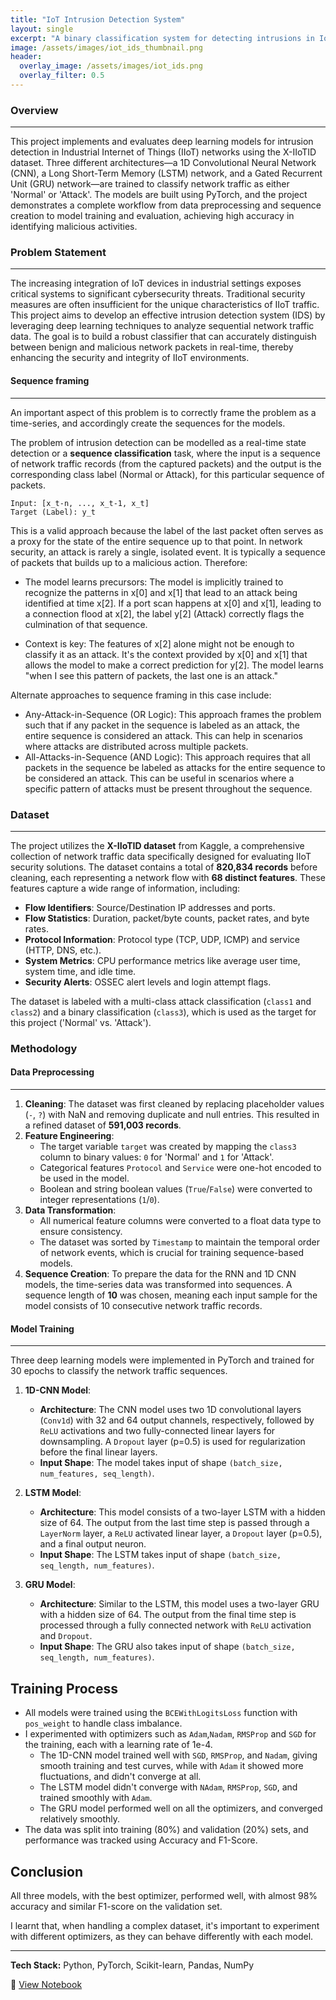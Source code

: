 ```yaml
---
title: "IoT Intrusion Detection System"
layout: single
excerpt: "A binary classification system for detecting intrusions in IoT networks using time-series data."
image: /assets/images/iot_ids_thumbnail.png
header:
  overlay_image: /assets/images/iot_ids.png
  overlay_filter: 0.5
---
```


### Overview
---
This project implements and evaluates deep learning models for intrusion detection in Industrial Internet of Things (IIoT) networks using the X-IIoTID dataset. Three different architectures—a 1D Convolutional Neural Network (CNN), a Long Short-Term Memory (LSTM) network, and a Gated Recurrent Unit (GRU) network—are trained to classify network traffic as either 'Normal' or 'Attack'. The models are built using PyTorch, and the project demonstrates a complete workflow from data preprocessing and sequence creation to model training and evaluation, achieving high accuracy in identifying malicious activities.

### Problem Statement
---
The increasing integration of IoT devices in industrial settings exposes critical systems to significant cybersecurity threats. Traditional security measures are often insufficient for the unique characteristics of IIoT traffic. This project aims to develop an effective intrusion detection system (IDS) by leveraging deep learning techniques to analyze sequential network traffic data. The goal is to build a robust classifier that can accurately distinguish between benign and malicious network packets in real-time, thereby enhancing the security and integrity of IIoT environments.

#### Sequence framing
---
An important aspect of this problem is to correctly frame the problem as a time-series, and accordingly create the sequences for the models.

The problem of intrusion detection can be modelled as a real-time state detection or a **sequence classification** task, where the input is a sequence of network traffic records (from the captured packets) and the output is the corresponding class label (Normal or Attack), for this particular sequence of packets.
```
Input: [x_t-n, ..., x_t-1, x_t]
Target (Label): y_t
```

This is a valid approach because the label of the last packet often serves as a proxy for the state of the entire sequence up to that point. In network security, an attack is rarely a single, isolated event. It is typically a sequence of packets that builds up to a malicious action.  Therefore:

- The model learns precursors: The model is implicitly trained to recognize the patterns in x[0] and x[1] that lead to an attack being identified at time x[2]. If a port scan happens at x[0] and x[1], leading to a connection flood at x[2], the label y[2] (Attack) correctly flags the culmination of that sequence.

- Context is key: The features of x[2] alone might not be enough to classify it as an attack. It's the context provided by x[0] and x[1] that allows the model to make a correct prediction for y[2]. The model learns "when I see this pattern of packets, the last one is an attack."

Alternate approaches to sequence framing in this case include:

- Any-Attack-in-Sequence (OR Logic): This approach frames the problem such that if any packet in the sequence is labeled as an attack, the entire sequence is considered an attack. This can help in scenarios where attacks are distributed across multiple packets.
- All-Attacks-in-Sequence (AND Logic): This approach requires that all packets in the sequence be labeled as attacks for the entire sequence to be considered an attack. This can be useful in scenarios where a specific pattern of attacks must be present throughout the sequence.
### Dataset
---
The project utilizes the **X-IIoTID dataset** from Kaggle, a comprehensive collection of network traffic data specifically designed for evaluating IIoT security solutions. The dataset contains a total of **820,834 records** before cleaning, each representing a network flow with **68 distinct features**. These features capture a wide range of information, including:

-   **Flow Identifiers**: Source/Destination IP addresses and ports.
-   **Flow Statistics**: Duration, packet/byte counts, packet rates, and byte rates.
-   **Protocol Information**: Protocol type (TCP, UDP, ICMP) and service (HTTP, DNS, etc.).
-   **System Metrics**: CPU performance metrics like average user time, system time, and idle time.
-   **Security Alerts**: OSSEC alert levels and login attempt flags.

The dataset is labeled with a multi-class attack classification (`class1` and `class2`) and a binary classification (`class3`), which is used as the target for this project ('Normal' vs. 'Attack').

### Methodology

#### Data Preprocessing
---
1.  **Cleaning**: The dataset was first cleaned by replacing placeholder values (`-`, `?`) with NaN and removing duplicate and null entries. This resulted in a refined dataset of **591,003 records**.
2.  **Feature Engineering**:
    * The target variable `target` was created by mapping the `class3` column to binary values: `0` for 'Normal' and `1` for 'Attack'.
    * Categorical features `Protocol` and `Service` were one-hot encoded to be used in the model.
    * Boolean and string boolean values (`True`/`False`) were converted to integer representations (`1`/`0`).
3.  **Data Transformation**:
    * All numerical feature columns were converted to a float data type to ensure consistency.
    * The dataset was sorted by `Timestamp` to maintain the temporal order of network events, which is crucial for training sequence-based models.
4.  **Sequence Creation**: To prepare the data for the RNN and 1D CNN models, the time-series data was transformed into sequences. A sequence length of **10** was chosen, meaning each input sample for the model consists of 10 consecutive network traffic records.

#### Model Training
---
Three deep learning models were implemented in PyTorch and trained for 30 epochs to classify the network traffic sequences.

1.  **1D-CNN Model**:
    * **Architecture**: The CNN model uses two 1D convolutional layers (`Conv1d`) with 32 and 64 output channels, respectively, followed by `ReLU` activations and two fully-connected linear layers for downsampling. A `Dropout` layer (p=0.5) is used for regularization before the final linear layers.
    * **Input Shape**: The model takes input of shape `(batch_size, num_features, seq_length)`.

2.  **LSTM Model**:
    * **Architecture**: This model consists of a two-layer LSTM with a hidden size of 64. The output from the last time step is passed through a `LayerNorm` layer, a `ReLU` activated linear layer, a `Dropout` layer (p=0.5), and a final output neuron.
    * **Input Shape**: The LSTM takes input of shape `(batch_size, seq_length, num_features)`.

3.  **GRU Model**:
    * **Architecture**: Similar to the LSTM, this model uses a two-layer GRU with a hidden size of 64. The output from the final time step is processed through a fully connected network with `ReLU` activation and `Dropout`.
    * **Input Shape**: The GRU also takes input of shape `(batch_size, seq_length, num_features)`.

**Training Process**
---
- All models were trained using the `BCEWithLogitsLoss` function with `pos_weight` to handle class imbalance.
- I experimented with optimizers such as `Adam`,`Nadam`, `RMSProp` and `SGD` for the training, each with a learning rate of 1e-4.
    - The 1D-CNN model trained well with `SGD`, `RMSProp`, and `Nadam`, giving smooth training and test curves, while with `Adam` it showed more fluctuations, and didn't converge at all.
    - The LSTM model didn't converge with `NAdam`, `RMSProp`, `SGD`, and trained smoothly with `Adam`.
    - The GRU model performed well on all the optimizers, and converged relatively smoothly.
- The data was split into training (80%) and validation (20%) sets, and performance was tracked using Accuracy and F1-Score.

**Conclusion**
---
All three models, with the best optimizer, performed well, with almost 98% accuracy and similar F1-score on the validation set.

I learnt that, when handling a complex dataset, it's important to experiment with different optimizers, as they can behave differently with each model.

---
**Tech Stack:** Python, PyTorch, Scikit-learn, Pandas, NumPy

🔗 [View Notebook](https://www.kaggle.com/code/milapp180/onion-routing)
